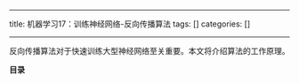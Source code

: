 
--- 
title:  机器学习17：训练神经网络-反向传播算法 
tags: []
categories: [] 

---
反向传播算法对于快速训练大型神经网络至关重要。本文将介绍算法的工作原理。

**目录**














